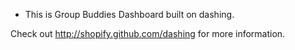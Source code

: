 * This is Group Buddies Dashboard built on dashing.Check out http://shopify.github.com/dashing for more information.